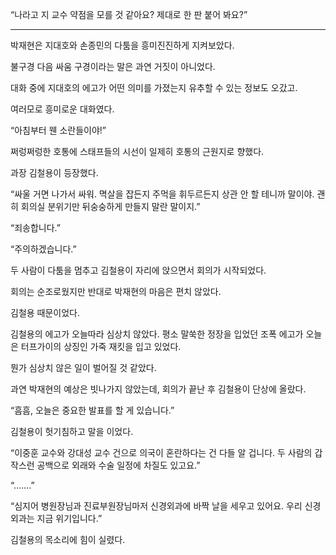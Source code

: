 “나라고 지 교수 약점을 모를 것 같아요? 제대로 한 판 붙어 봐요?”

* * *

박재현은 지대호와 손종민의 다툼을 흥미진진하게 지켜보았다.

불구경 다음 싸움 구경이라는 말은 과연 거짓이 아니었다.

대화 중에 지대호의 에고가 어떤 의미를 가졌는지 유추할 수 있는 정보도 오갔고.

여러모로 흥미로운 대화였다.

“아침부터 웬 소란들이야!”

쩌렁쩌렁한 호통에 스태프들의 시선이 일제히 호통의 근원지로 향했다.

과장 김철용이 등장했다.

“싸울 거면 나가서 싸워. 멱살을 잡든지 주먹을 휘두르든지 상관 안 할 테니까 말이야. 괜히 회의실 분위기만 뒤숭숭하게 만들지 말란 말이지.”

“죄송합니다.”

“주의하겠습니다.”

두 사람이 다툼을 멈추고 김철용이 자리에 앉으면서 회의가 시작되었다.

회의는 순조로웠지만 반대로 박재현의 마음은 편치 않았다.

김철용 때문이었다.

김철용의 에고가 오늘따라 심상치 않았다. 평소 말쑥한 정장을 입었던 조폭 에고가 오늘은 터프가이의 상징인 가죽 재킷을 입고 있었다.

뭔가 심상치 않은 일이 벌어질 것 같았다.

과연 박재현의 예상은 빗나가지 않았는데, 회의가 끝난 후 김철용이 단상에 올랐다.

“흠흠, 오늘은 중요한 발표를 할 게 있습니다.”

김철용이 헛기침하고 말을 이었다.

“이중훈 교수와 강대성 교수 건으로 의국이 혼란하다는 건 다들 알 겁니다. 두 사람의 갑작스런 공백으로 외래와 수술 일정에 차질도 있고요.”

“…….”

“심지어 병원장님과 진료부원장님마저 신경외과에 바짝 날을 세우고 있어요. 우리 신경외과는 지금 위기입니다.”

김철용의 목소리에 힘이 실렸다.